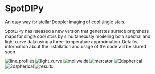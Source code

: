 # SpotDIPy
An easy way for stellar Doppler imaging of cool single stars.

SpotDIPy has released a new version that generates surface brightness maps for single cool stars by simultaneously modeling both spectral and light curve data using a three-temperature approximation. Detailed information about the installation and usage of the code will be shared soon.


![line_profiles](https://github.com/EnginBahar/SpotDIPy/assets/122885382/b7701307-0c5b-4761-8b54-2a1b94c17228)
![light_curve](https://github.com/EnginBahar/SpotDIPy/assets/122885382/2365a668-40bc-403d-aef6-f5eed17c8c4a)
![mollweide](https://github.com/EnginBahar/SpotDIPy/assets/122885382/b47c05ae-1f48-4ebe-9cee-c78fc8509156)
![mercator](https://github.com/EnginBahar/SpotDIPy/assets/122885382/c5255fb6-126b-4b20-973b-9dcfdae615ab)
![2dspherical](https://github.com/EnginBahar/SpotDIPy/assets/122885382/bf52cef5-3ee0-4401-bc72-ac829b076195)
![3dspherical](https://github.com/EnginBahar/SpotDIPy/assets/122885382/87901edb-2892-4e78-b043-4d9d8d9d5145)
![results](https://github.com/EnginBahar/SpotDIPy/assets/122885382/cf50ca96-0a0e-46bc-82e7-6c084f114fc6)
